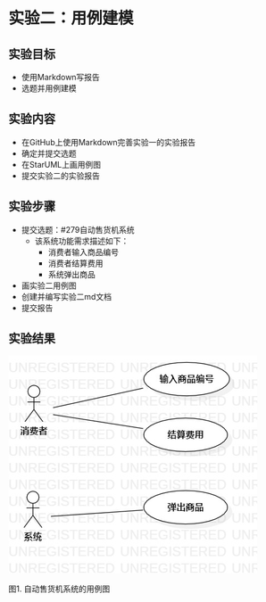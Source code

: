 # 实验二：用例建模

## 实验目标

- 使用Markdown写报告
- 选题并用例建模

## 实验内容

- 在GitHub上使用Markdown完善实验一的实验报告
- 确定并提交选题
- 在StarUML上画用例图
- 提交实验二的实验报告

## 实验步骤

- 提交选题：#279自动售货机系统
  - 该系统功能需求描述如下：
    - 消费者输入商品编号
    - 消费者结算费用
    - 系统弹出商品
- 画实验二用例图
- 创建并编写实验二md文档
- 提交报告

## 实验结果

![用例图](./model2.jpg)

图1. 自动售货机系统的用例图
